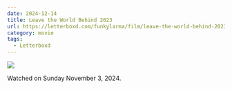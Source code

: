 ```yaml
---
date: 2024-12-14
title: Leave the World Behind 2023
url: https://letterboxd.com/funkylarma/film/leave-the-world-behind-2023/
category: movie
tags:
  - Letterboxd
---
```


![](https://a.ltrbxd.com/resized/film-poster/6/4/8/8/6/9/648869-leave-the-world-behind-0-600-0-900-crop.jpg?v=927d0da068)

Watched on Sunday November 3, 2024.
